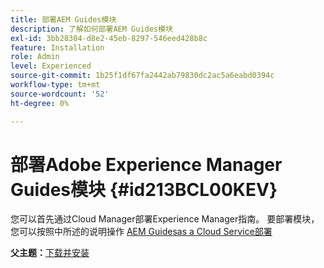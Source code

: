 ```yaml
---
title: 部署AEM Guides模块
description: 了解如何部署AEM Guides模块
exl-id: 3bb28304-d8e2-45eb-8297-546eed428b8c
feature: Installation
role: Admin
level: Experienced
source-git-commit: 1b25f1df67fa2442ab79830dc2ac5a6eabd0394c
workflow-type: tm+mt
source-wordcount: '52'
ht-degree: 0%

---
```


# 部署Adobe Experience Manager Guides模块 {#id213BCL00KEV}

您可以首先通过Cloud Manager部署Experience Manager指南。 要部署模块，您可以按照中所述的说明操作 [AEM Guidesas a Cloud Service部署](../release-info/deploy-xml-on-aemaacs.md)



**父主题：**[&#x200B;下载并安装](download-install.md)
